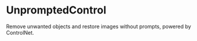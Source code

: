 # UnpromptedControl
Remove unwanted objects and restore images without prompts, powered by ControlNet.
